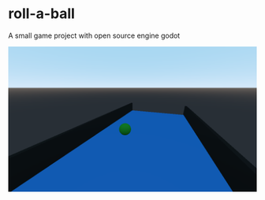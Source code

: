 # roll-a-ball
A small game project with open source engine godot

![gameplay](screenshots/gameplay.png)
